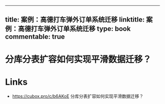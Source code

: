
---
title: 案例：高德打车弹外订单系统迁移
linktitle: 案例：高德打车弹外订单系统迁移
type: book
commentable: true
---

# 分库分表扩容如何实现平滑数据迁移？

# Links

- https://cubox.pro/c/b6AKoE 分库分表扩容如何实现平滑数据迁移？
    